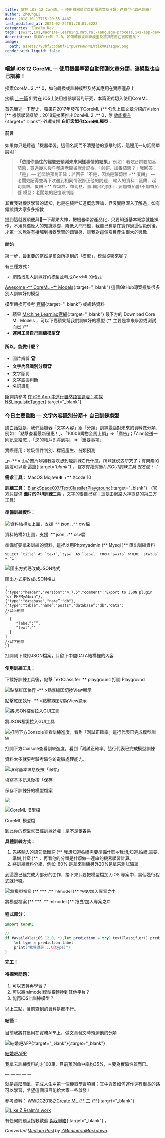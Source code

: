 ```yaml
---
title: 嚐鮮 iOS 12 CoreML — 使用機器學習自動預測文章分類，連模型也自己訓練！
author: ZhgChgLi
date: 2018-10-17T15:20:35.448Z
last_modified_at: 2021-02-24T01:28:01.622Z
categories: ZRealm Dev.
tags: [swift,ios,machine-learning,natural-language-process,ios-app-development]
description: 探索CoreML 2.0，如何轉換或訓練模型及將其應用在實際產品上
image:
  path: assets/793bf2cdda0f/1*pOYPHRwPNLVtikVKzfIqsw.png
render_with_liquid: false
---
```


### 嚐鮮 iOS 12 CoreML — 使用機器學習自動預測文章分類，連模型也自己訓練！

探索CoreML 2 \.** 0，如何轉換或訓練模型及將其應用在實際產品上

接續 [上一篇](../9a9aa892f9a9) 針對在 iOS上使用機器學習的研究，本篇正式切入使用CoreML

首先簡述一下歷史，蘋果在2017年發布了CoreML \(** 包含上篇文章介紹的Vision \)** 機器學習框架；2018緊接著推出CoreML 2 \.** 0，除 [效能提升](https://www.appcoda.com.tw/core-ml-2/){:target="_blank"} 外還支援 **自訂客製化CoreML模型** 。
#### 前言

如果你只是聽過「機器學習」這個名詞而不清楚他的意思的話，這邊用一句話簡單說明：
> **「依照你過往的經驗去預測未來同樣事情的結果」**
> 例如：我吃蛋餅要加番茄醬，買過幾次後早餐店老闆娘就會記得，「帥哥，加番茄醬？」我回答：「是」 — 老闆娘預測正確；若回答「不是，因為是蘿蔔糕 \+** 蛋餅」 — 老闆娘記得並再下次遇到相同情況修正他的問題．
> 輸入的資料：蛋餅、起司蛋餅、蛋餅 \+** 蘿蔔糕、蘿蔔糕、蛋
> 輸出的資料：要加番茄醬/不加番茄醬
> 模型：老闆娘的記憶跟判斷


其實我對機器學習的認知，也是在純粹知道概念理論，但沒實際深入了解過，如有錯誤請大家多多指教

提到這就要順便拜🛐一下蘋果大神，把機器學習產品化，只要知道基本概念就能操作，不用具備龐大的知識基礎，降低入門門檻，我自己也是在實作過這個範例後，才第一次覺得有接觸到機器學習的踏實感，讓我對這個項目產生很大的興趣．
#### 開始

第一步，最重要的當然是前面所提到的「模型」，模型從哪來呢？

有三種方式：
- 網路找別人訓練好的模型並轉成CoreML的格式


[Awesome \-** CoreML \-** Models](https://github.com/likedan/Awesome-CoreML-Models){:target="_blank"} 這個GitHub專案搜集很多別人訓練好的模型

模型轉換可參考 [官網](https://developer.apple.com/machine-learning/build-run-models/){:target="_blank"} 或網路資料
- 蘋果 [Machine Learning官網](https://developer.apple.com/machine-learning/build-run-models/){:target="_blank"} 最下方的 Download Core ML Models ，可以下載蘋果幫我們訓練好的模型 \(** 主要是拿來學習或測試而已 \)**
- **運用工具自己訓練模型🏆**

#### 所以，能做什麼？
- 圖片辨識 **🏆**
- **文字內容識別分類🏆**
- 文字斷詞
- 文字語言判斷
- 名詞識別


斷詞請參考 [在 iOS App 中進行自然語言處理：初探 NSLinguisticTagger](https://www.appcoda.com.tw/nslinguistictagger/){:target="_blank"}
### 今日主要重點 — 文字內容識別分類＋ **自己訓練模型**

講白話就是，我們給機器「文字內容」跟「分類」訓練電腦對未來的資料做分類．例如：「點擊查看最新優惠！」、「1000$購物金馬上領」=>「廣告」；「Alan發送一則訊息給您」、「您的帳戶即將到期」=>「重要事項」

實際應用：垃圾信件判別、標籤產生、分類預測

_p \.** s 由於圖片辨識我還沒想到能訓練它做什麼，所以就沒去研究了；有興趣的朋友可以看 [這篇](https://www.jianshu.com/p/28ed4eff68d1){:target="_blank"} ，官方有提供圖片的GUI訓練工具 很方便！！_

**需求工具：** MacOS Mojave⬆ \+** Xcode 10

**訓練工具：** [BlankSpace007/TextClassiferPlayground](https://github.com/BlankSpace007/TextClassiferPlayground){:target="_blank"} （官方只提供 **圖片的GUI訓練工具** ，文字的要自己寫；這是由網路大神提供的第三方工具）
#### 準備訓練資料：


![資料結構如上圖，支援 \.** json, \.** csv檔](/assets/793bf2cdda0f/1*bqKGHErvqhd6gIKCnvve4Q.png)

資料結構如上圖，支援 \.** json, \.** csv檔

準備好要拿來訓練的資料，這裡以用Phpmyadmin \(** Mysql \)** 匯出訓練資料
```
SELECT `title` AS `text`,`type` AS `label` FROM `posts` WHERE `status` = '1'
```


![匯出方式更改成JSON格式](/assets/793bf2cdda0f/1*fc10j10OzmI2TGemaqlDmw.png)

匯出方式更改成JSON格式
```
[
{"type":"header","version":"4.7.5","comment":"Export to JSON plugin for PHPMyAdmin"},
{"type":"database","name”:"db"},
{"type":"table","name”:"posts","database”:"db","data":
//以上刪除
[
  {
     “label”:””,
     “text”:”"
  }
]
//以下刪除
}]
```

打開剛下載的JSON檔案，只留下中間DATA結構裡的內容
#### 使用訓練工具：

下載好訓練工具後，點擊 TextClassifer \.** playground 打開 Playground


![點擊紅匡執行 \-** >點擊綠匡切換View顯示](/assets/793bf2cdda0f/1*ct9AHpetBuEKHDGfRwvMlg.png)

點擊紅匡執行 \-** >點擊綠匡切換View顯示


![將JSON檔案拉入GUI工具](/assets/793bf2cdda0f/1*kV_Dh2pP94gUakcmYcI6bQ.png)

將JSON檔案拉入GUI工具


![打開下方Console查看訓練進度，看到「測試正確率」這行代表已完成模型訓練](/assets/793bf2cdda0f/1*NIyGqbNaArovIDEPK6Ynhg.png)

打開下方Console查看訓練進度，看到「測試正確率」這行代表已完成模型訓練

資料太多就要考驗考驗你的電腦處理能力。


![填寫基本訊息後按「保存」](/assets/793bf2cdda0f/1*-jN91i4v0ijo6_qkCH1qwg.png)

填寫基本訊息後按「保存」

保存下訓練好的模型檔案


![](/assets/793bf2cdda0f/1*ML0yNr3NzRwGfBjIBzCfpg.png)



![CoreML 模型檔](/assets/793bf2cdda0f/1*WWg3yfrgNastu0U20iiCUQ.png)

CoreML 模型檔

到此你的模型就已經訓練好囉！是不是很容易

**具體訓練方式：**
1. 先將輸入的語句做斷詞 \(** 我想知道婚禮需要準備什麼=>我想,知道,婚禮,需要,準備,什麼 \)** ，再看他的分類是什麼做一連串的機器學習計算。
2. 將訓練資料分組，例如: 80% 是拿來訓練另外20%是拿來測試驗證


到這邊已經完成大部分的工作，接下來只要把模型檔加入iOS 專案中，寫個幾行程式就行囉。


![將模型檔案 \(** \*** \.** mlmodel \)** 拖曳/加入專案之中](/assets/793bf2cdda0f/1*4Uc1elBmhEnQ-J8z_RIQHQ.png)

將模型檔案 \(** \*** \.** mlmodel \)** 拖曳/加入專案之中
#### 程式部分：
```swift
import CoreML

//
if #available(iOS 12.0, *),let prediction = try? textClassifier().prediction(text: "要預測的文字內容") {
    let type = prediction.label
    print("我覺得是...\(type)")
}
```

**完工！**
#### 待探索問題：
1. 可以支持再學習？
2. 可以將mlmodel模型檔轉換到其他平台？
3. 能再iOS上訓練模型？


以上三點，目前查到的資料是都不行。
#### 結語：

目前我將其應用在實務APP上，做文章發文時預測他的分類


![[結婚吧APP](https://itunes.apple.com/tw/app/%E7%B5%90%E5%A9%9A%E5%90%A7-%E4%B8%8D%E6%89%BE%E6%9C%80%E8%B2%B4-%E5%8F%AA%E6%89%BE%E6%9C%80%E5%B0%8D/id1356057329?ls=1&mt=8){:target="_blank"}{:target="_blank"}](/assets/793bf2cdda0f/1*pOYPHRwPNLVtikVKzfIqsw.png)

[結婚吧APP](https://itunes.apple.com/tw/app/%E7%B5%90%E5%A9%9A%E5%90%A7-%E4%B8%8D%E6%89%BE%E6%9C%80%E8%B2%B4-%E5%8F%AA%E6%89%BE%E6%9C%80%E5%B0%8D/id1356057329?ls=1&mt=8)

我拿去訓練資料約才100筆，目前預測命中率約35%，主要為實驗性質而已。

— — — — —

就是這麼簡單，完成人生中第一個機器學習項目；其中背景如何運作還有很長的路可以學習，希望這個項目能給大家一些啟發！

參考資料： [WWDC2018之Create ML \(** 二 \)**](https://www.jianshu.com/p/205ee896663f){:target="_blank"}


[![Like Z Realm's work](https://button.like.co/images/og/likebutton.png "Like Z Realm's work")](https://button.like.co/zhgchgli)


有任何問題及指教歡迎 [與我聯絡](https://www.zhgchg.li/contact){:target="_blank"} 。



_Converted [Medium Post](https://medium.com/zrealm-ios-dev/%E5%9A%90%E9%AE%AE-ios-12-coreml-%E4%BD%BF%E7%94%A8%E6%A9%9F%E5%99%A8%E5%AD%B8%E7%BF%92%E8%87%AA%E5%8B%95%E9%A0%90%E6%B8%AC%E6%96%87%E7%AB%A0%E5%88%86%E9%A1%9E-%E9%80%A3%E6%A8%A1%E5%9E%8B%E4%B9%9F%E8%87%AA%E5%B7%B1%E8%A8%93%E7%B7%B4-793bf2cdda0f) by [ZMediumToMarkdown](https://github.com/ZhgChgLi/ZMediumToMarkdown)._
